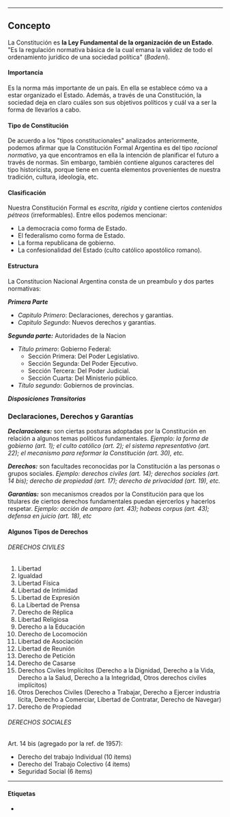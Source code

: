 
---

## Concepto
La Constitución es **la Ley Fundamental de la organización de un Estado**. "Es la regulación normativa básica de la cual emana la validez de todo el ordenamiento jurídico de una sociedad política" (*Badeni*). 

#### Importancia
Es la norma más importante de un país. En ella se establece cómo va a estar organizado el Estado. Además, a través de una Constitución, la sociedad deja en claro cuáles son sus objetivos políticos y cuál va a ser la forma de llevarlos a cabo.

#### Tipo de Constitución
De acuerdo a los "tipos constitucionales" analizados anteriormente, podemos afirmar que la Constitución Formal Argentina es del tipo *racional normativo*, ya que encontramos en ella la intención de planificar el futuro a través de normas. Sin embargo, también contiene algunos caracteres del tipo historicista, porque tiene en cuenta elementos provenientes de nuestra tradición, cultura, ideología, etc.


#### Clasificación
Nuestra Constitución Formal es *escrita*, *rígida* y contiene ciertos *contenidos pétreos* (irreformables). Entre ellos podemos mencionar:
- La democracia como forma de Estado.
- El federalismo como forma de Estado.
- La forma republicana de gobierno.
- La confesionalidad del Estado (culto católico apostólico romano).

#### Estructura
La Constitucion Nacional Argentina consta de un preambulo y dos partes normativas:

***Primera Parte***
- *Capitulo* *Primero*: Declaraciones, derechos y garantias.
- *Capitulo* *Segundo*: Nuevos derechos y garantias.

***Segunda parte:*** Autoridades de la Nacion
- *Título primero*: Gobierno Federal: 
	- Sección Primera: Del Poder Legislativo.
	- Sección Segunda: Del Poder Ejecutivo. 
	- Sección Tercera: Del Poder Judicial. 
	- Sección Cuarta: Del Ministerio público. 
- *Título segundo*: Gobiernos de provincias.

***Disposiciones Transitorias***



### Declaraciones, Derechos y Garantías 
***Declaraciones:*** son ciertas posturas adoptadas por la Constitución en relación a algunos temas políticos fundamentales. 
*Ejemplo: la forma de gobierno (art. 1); el culto católico (art. 2); el sistema representativo (art. 22); el mecanismo para reformar la Constitución (art. 30), etc.* 


***Derechos:*** son facultades reconocidas por la Constitución a las personas o grupos sociales. 
*Ejemplo: derechos civiles (art. 14); derechos sociales (art. 14 bis); derecho de propiedad (art. 17); derecho de privacidad (art. 19), etc.* 

***Garantías:*** son mecanismos creados por la Constitución para que los titulares de ciertos derechos fundamentales puedan ejercerlos y hacerlos respetar. 
*Ejemplo: acción de amparo (art. 43); habeas corpus (art. 43); defensa en juicio (art. 18), etc*


#### Algunos Tipos de Derechos
###### DERECHOS CIVILES 
1. Libertad 
2. Igualdad 
3. Libertad Física 
4. Libertad de Intimidad 
5. Libertad de Expresión 
6. La Libertad de Prensa 
7. Derecho de Réplica 
8. Libertad Religiosa 
9. Derecho a la Educación 
10. Derecho de Locomoción 
11. Libertad de Asociación 
12. Libertad de Reunión 
13. Derecho de Petición 
14. Derecho de Casarse 
15. Derechos Civiles Implícitos (Derecho a la Dignidad, Derecho a la Vida, Derecho a la Salud, Derecho a la Integridad, Otros derechos civiles implícitos) 
16. Otros Derechos Civiles (Derecho a Trabajar, Derecho a Ejercer industria lícita, Derecho a Comerciar, Libertad de Contratar, Derecho de Navegar) 
17. Derecho de Propiedad 

###### DERECHOS SOCIALES 
Art. 14 bis (agregado por la ref. de 1957): 
- Derecho del trabajo Individual (10 ítems)
- Derecho del Trabajo Colectivo (4 ítems) 
- Seguridad Social (6 ítems) 



---
#### Etiquetas 
- 